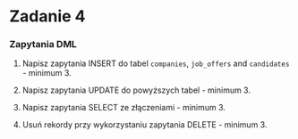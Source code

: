 # Zadanie 4

### Zapytania DML

1) Napisz zapytania INSERT do tabel `companies`, `job_offers` and `candidates` - minimum 3.

2) Napisz zapytania UPDATE do powyższych tabel  - minimum 3.

3) Napisz zapytania SELECT ze złączeniami  - minimum 3.

4) Usuń rekordy przy wykorzystaniu zapytania DELETE  - minimum 3.
